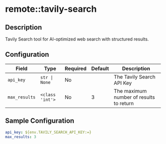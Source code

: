 # remote::tavily-search

## Description

Tavily Search tool for AI-optimized web search with structured results.

## Configuration

| Field | Type | Required | Default | Description |
|-------|------|----------|---------|-------------|
| `api_key` | `str \| None` | No |  | The Tavily Search API Key |
| `max_results` | `<class 'int'>` | No | 3 | The maximum number of results to return |

## Sample Configuration

```yaml
api_key: ${env.TAVILY_SEARCH_API_KEY:=}
max_results: 3

```

